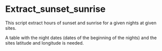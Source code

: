# Extract_sunset_sunrise

This script extract hours of sunset and sunrise for a given nights at given sites.

A table with the night dates (dates of the beginning of the nights) and the sites latitude and longitude is needed.
